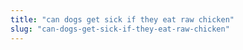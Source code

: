 ```yaml
---
title: "can dogs get sick if they eat raw chicken"
slug: "can-dogs-get-sick-if-they-eat-raw-chicken"
---
```


